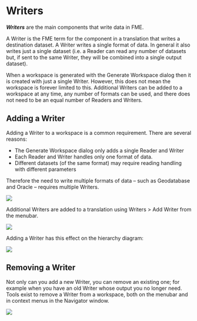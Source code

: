 # Writers #
***Writers*** are the main components that write data in FME.

A Writer is the FME term for the component in a translation that writes a destination dataset. A Writer writes a single format of data. In general it also writes just a single dataset (i.e. a Reader can read any number of datasets but, if sent to the same Writer, they will be combined into a single output dataset).

When a workspace is generated with the Generate Workspace dialog then it is created with just a single Writer. However, this does not mean the workspace is forever limited to this. Additional Writers can be added to a workspace at any time, any number of formats can be used, and there does not need to be an equal number of Readers and Writers.


## Adding a Writer ##
Adding a Writer to a workspace is a common requirement. There are several reasons:

- The Generate Workspace dialog only adds a single Reader and Writer
- Each Reader and Writer handles only one format of data.
- Different datasets (of the same format) may require reading handling with different parameters

Therefore the need to write multiple formats of data – such as Geodatabase and Oracle – requires multiple Writers.

![](https://raw.githubusercontent.com/FMEEvangelist/FME-Desktop-Basic-Training-Manual-Images/master/Img4.45.MultipleWritersGraphic.jpg)

Additional Writers are added to a translation using Writers > Add Writer from the menubar.

![](https://raw.githubusercontent.com/FMEEvangelist/FME-Desktop-Basic-Training-Manual-Images/master/Img4.46.AddWriterMenubar.jpg)

Adding a Writer has this effect on the hierarchy diagram:

![](https://raw.githubusercontent.com/FMEEvangelist/FME-Desktop-Basic-Training-Manual-Images/master/Img4.47.AddWriterGraphic.jpg)

## Removing a Writer ##

Not only can you add a new Writer, you can remove an existing one; for example when you have an old Writer whose output you no longer need. Tools exist to remove a Writer from a workspace, both on the menubar and in context menus in the Navigator window.

![](https://raw.githubusercontent.com/FMEEvangelist/FME-Desktop-Basic-Training-Manual-Images/master/Img4.48.RemoveWriterMenubar.jpg)






